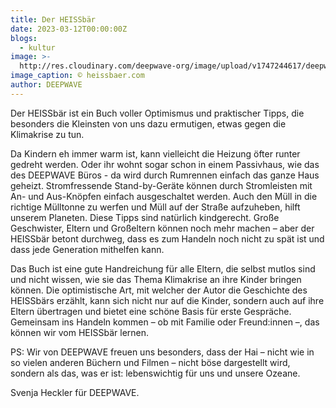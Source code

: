 ```yaml
---
title: Der HEISSbär
date: 2023-03-12T00:00:00Z
blogs:
  - kultur
image: >-
  http://res.cloudinary.com/deepwave-org/image/upload/v1747244617/deepwave.org/Cover_DerHeissbaer_Bilderbuch_Kinderbuch_Klimawandel_72fd26e6-fc0b-4fbb-bd93-506ae410dfe1-scaled.jpg
image_caption: © heissbaer.com
author: DEEPWAVE
---
```

Der HEISSbär ist ein Buch voller Optimismus und praktischer Tipps, die besonders die Kleinsten von uns dazu ermutigen, etwas gegen die Klimakrise zu tun.

Da Kindern eh immer warm ist, kann vielleicht die Heizung öfter runter gedreht werden. Oder ihr wohnt sogar schon in einem Passivhaus, wie das des DEEPWAVE Büros - da wird durch Rumrennen einfach das ganze Haus geheizt. Stromfressende Stand-by-Geräte können durch Stromleisten mit An- und Aus-Knöpfen einfach ausgeschaltet werden. Auch den Müll in die richtige Mülltonne zu werfen und Müll auf der Straße aufzuheben, hilft unserem Planeten. Diese Tipps sind natürlich kindgerecht. Große Geschwister, Eltern und Großeltern können noch mehr machen – aber der HEISSbär betont durchweg, dass es zum Handeln noch nicht zu spät ist und dass jede Generation mithelfen kann.

Das Buch ist eine gute Handreichung für alle Eltern, die selbst mutlos sind und nicht wissen, wie sie das Thema Klimakrise an ihre Kinder bringen können. Die optimistische Art, mit welcher der Autor die Geschichte des HEISSbärs erzählt, kann sich nicht nur auf die Kinder, sondern auch auf ihre Eltern übertragen und bietet eine schöne Basis für erste Gespräche. Gemeinsam ins Handeln kommen – ob mit Familie oder Freund:innen –, das können wir vom HEISSbär lernen.

PS: Wir von DEEPWAVE freuen uns besonders, dass der Hai – nicht wie in so vielen anderen Büchern und Filmen – nicht böse dargestellt wird, sondern als das, was er ist: lebenswichtig für uns und unsere Ozeane.

Svenja Heckler für DEEPWAVE.